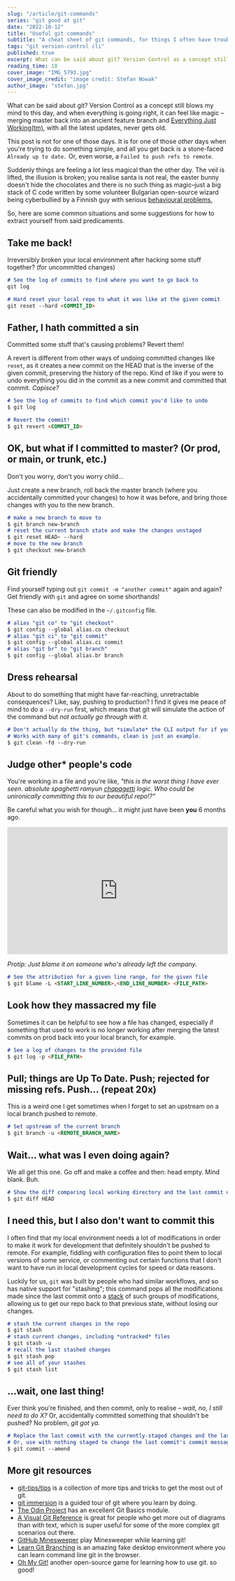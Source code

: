 ```yaml
---
slug: "/article/git-commands"
series: "git good at git"
date: "2022-10-12"
title: "Useful git commands"
subtitle: "A cheat sheet of git commands, for things I often have trouble with"
tags: "git version-control cli"
published: true
excerpt: What can be said about git? Version Control as a concept still blows my mind to this day, and when everything is going right, it can feel like magic.
reading_time: 10
cover_image: "IMG_5793.jpg"
cover_image_credit: "image credit: Stefan Nowak"
author_image: "stefan.jpg"
---
```



What can be said about git? Version Control as a concept still blows my mind to this day, and when everything is going right, it can feel like magic – merging master back into an ancient feature branch and [Everything Just Working(tm)](https://www.youtube.com/watch?v=nVqcxarP9J4), with all the latest updates, never gets old.

This post is not for one of those days. It is for one of those *other* days when you're trying to do something simple, and all you get back is a stone-faced `Already up to date.` Or, even worse, a `Failed to push refs to remote`.

Suddenly things are feeling a lot less magical than the other day. The veil is lifted, the illusion is broken; you realise santa is not real, the easter bunny doesn't hide the chocolates and there is no such thing as magic–just a big stack of C code written by some volunteer Bulgarian open-source wizard being cyberbullied by a Finnish guy with serious [behavioural problems.](https://www.newyorker.com/science/elements/after-years-of-abusive-e-mails-the-creator-of-linux-steps-aside)

So, here are some common situations and some suggestions for how to extract yourself from said predicaments.


## Take me back!

Irreversibly broken your local environment after hacking some stuff together? (for uncommitted changes)

```markdown
# See the log of commits to find where you want to go back to
git log

# Hard reset your local repo to what it was like at the given commit
git reset --hard <COMMIT_ID>
```


## Father, I hath committed a sin

Committed some stuff that's causing problems? Revert them!

A revert is different from other ways of undoing committed changes like `reset`, as it creates a new commit on the HEAD that is the inverse of the given commit, preserving the history of the repo. Kind of like if you were to undo everything you did in the commit as a new commit and committed that commit. *Capisce?*

```markdown
# See the log of commits to find which commit you'd like to undo
$ git log

# Revert the commit!
$ git revert <COMMIT_ID>
```


## OK, but what if I committed to master? (Or prod, or main, or trunk, etc.)

Don't you worry, don't you worry child...

Just create a new branch, roll back the master branch (where you accidentally committed your changes) to how it was before, and bring those changes with you to the new branch.

```markdown
# make a new branch to move to
$ git branch new-branch
# reset the current branch state and make the changes unstaged
$ git reset HEAD~ --hard
# move to the new branch
$ git checkout new-branch
```


## Git friendly

Find yourself typing out `git commit -m "another commit"` again and again? Get friendly with `git` and agree on some shorthands!

These can also be modified in the `~/.gitconfig` file.

```markdown
# alias "git co" to "git checkout"
$ git config --global alias.co checkout
# alias "git ci" to "git commit"
$ git config --global alias.ci commit
# alias "git br" to "git branch"
$ git config --global alias.br branch
```


## Dress rehearsal

About to do something that might have far-reaching, unretractable consequences? Like, say, pushing to production? I find it gives me peace of mind to do a `--dry-run` first, which means that git will simulate the action of the command but *not actually go through with it.*

```markdown
# Don't actually do the thing, but *simulate* the CLI output for if you did.
# Works with many of git's commands, clean is just an example.
$ git clean -fd --dry-run
```


## Judge other* people's code

You're working in a file and you're like, *"this is the worst thing I have ever seen. absolute spaghetti ramyun [chapagetti](https://en.wikipedia.org/wiki/Chapagetti) logic. Who could be unironically committing this to our beautiful repo!?"*

Be careful what you wish for though... it might just have been **you** 6 months ago.

<iframe allow="fullscreen" frameBorder="0" height="290" src="https://giphy.com/embed/zRwA2JgARLVYgWtfgY/video" width="100%"></iframe>

*Protip: Just blame it on someone who's already left the company.*

```markdown
# See the attribution for a given line range, for the given file
$ git blame -L <START_LINE_NUMBER>,<END_LINE_NUMBER> <FILE_PATH>
```


## Look how they massacred my file

Sometimes it can be helpful to see how a file has changed, especially if something that used to work is no longer working after merging the latest commits on prod back into your local branch, for example.


```markdown
# See a log of changes to the provided file
$ git log -p <FILE_PATH>
```


## Pull; things are Up To Date. Push; rejected for missing refs. Push... (repeat 20x)

This is a weird one I get sometimes when I forget to set an upstream on a local branch pushed to remote.

```markdown
# Set upstream of the current branch
$ git branch -u <REMOTE_BRANCH_NAME>
```


## Wait... what was I even doing again?

We all get this one. Go off and make a coffee and then: head empty. Mind blank. Buh.

```markdown
# Show the diff comparing local working directory and the last commit on the current branch
$ git diff HEAD
```


## I need this, but I also don't want to commit this

I often find that my local environment needs a lot of modifications in order to make it work for development that definitely shouldn't be pushed to remote. For example, fiddling with configuration files to point them to local versions of some service, or commenting out certain functions that I don't want to have run in local development cycles for speed or data reasons.

Luckily for us, `git` was built by people who had similar workflows, and so has native support for "stashing"; this command pops all the modifications made since the last commit onto a [stack](https://en.wikipedia.org/wiki/Stack_(abstract_data_type)) of such groups of modifications, allowing us to get our repo back to that previous state, without losing our changes.

```markdown
# stash the current changes in the repo
$ git stash
# stash current changes, including *untracked* files
$ git stash -u
# recall the last stashed changes
$ git stash pop
# see all of your stashes
$ git stash list
```


## ...wait, one last thing!

Ever think you're finished, and then commit, only to realise – *wait, no, I still need to do X?* Or, accidentally committed something that shouldn't be pushed? No problem, *git got ya.*

```markdown
# Replace the last commit with the currently-staged changes and the last commit together in one commit.
# Or, use with nothing staged to change the last commit's commit message.
$ git commit --amend
```


## More git resources
- [git-tips/tips](https://github.com/git-tips/tips) is a collection of more tips and tricks to get the most out of git.
- [git immersion](https://gitimmersion.com) is a guided tour of git where you learn by doing.
- [The Odin Project](https://www.theodinproject.com/lessons/foundations-git-basics) has an excellent Git Basics module.
- [A Visual Git Reference](http://marklodato.github.io/visual-git-guide/index-en.html) is great for people who get more out of diagrams than with text, which is super useful for some of the more complex git scenarios out there.
- [GitHub Minesweeper](https://profy.dev/project/github-minesweeper) play Minesweeper while learning git!
- [Learn Git Branching](https://learngitbranching.js.org) is an amazing fake desktop environment where you can learn command line git in the browser.
- [Oh My Git!](https://ohmygit.org) another open-source game for learning how to use git. so good!